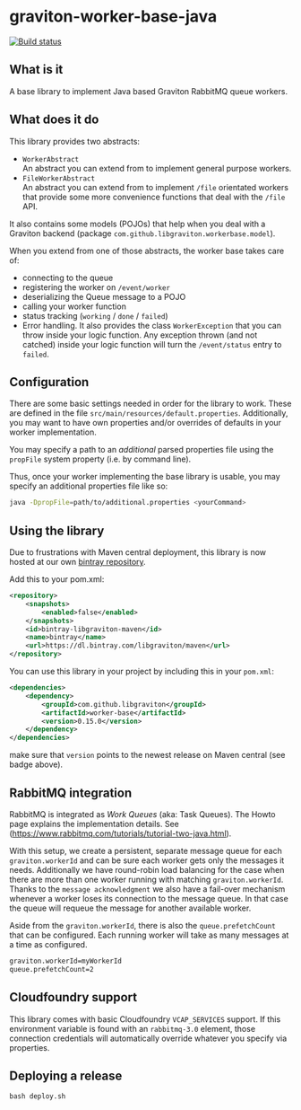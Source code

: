 # graviton-worker-base-java

[![Build status](https://github.com/libgraviton/graviton-worker-base-java/actions/workflows/maven.yml/badge.svg)](https://github.com/libgraviton/graviton-worker-base-java/actions/workflows/maven.yml)

## What is it

A base library to implement Java based Graviton RabbitMQ queue workers. 

## What does it do

This library provides two abstracts:

* `WorkerAbstract`<br />An abstract you can extend from to implement general purpose workers.
* `FileWorkerAbstract`<br />An abstract you can extend from to implement `/file` orientated workers that provide some more convenience functions that deal with the `/file` API.

It also contains some models (POJOs) that help when you deal with a Graviton backend (package `com.github.libgraviton.workerbase.model`).

When you extend from one of those abstracts, the worker base takes care of:

* connecting to the queue
* registering the worker on `/event/worker`
* deserializing the Queue message to a POJO
* calling your worker function
* status tracking (`working` / `done` / `failed`)
* Error handling. It also provides the class `WorkerException` that you can throw inside your logic function. Any exception thrown (and not catched) inside your logic function will turn the `/event/status` entry to `failed`.

## Configuration

There are some basic settings needed in order for the library to work. These are defined in the file `src/main/resources/default.properties`.
Additionally, you may want to have own properties and/or overrides of defaults in your worker implementation.

You may specify a path to an *additional* parsed properties file using the `propFile` system property (i.e. by command line).

Thus, once your worker implementing the base library is usable, you may specify an additional properties file like so:

```bash
java -DpropFile=path/to/additional.properties <yourCommand>
```

## Using the library

Due to frustrations with Maven central deployment, this library is now hosted at our own [bintray repository](https://bintray.com/libgraviton/maven/graviton-worker-base-java).

Add this to your pom.xml:

```xml
<repository>
    <snapshots>
        <enabled>false</enabled>
    </snapshots>
    <id>bintray-libgraviton-maven</id>
    <name>bintray</name>
    <url>https://dl.bintray.com/libgraviton/maven</url>
</repository>
```

You can use this library in your project by including this in your `pom.xml`:

```xml
<dependencies>
	<dependency>
		<groupId>com.github.libgraviton</groupId>
		<artifactId>worker-base</artifactId>
		<version>0.15.0</version>
	</dependency>
</dependencies>	
```

make sure that `version` points to the newest release on Maven central (see badge above).

## RabbitMQ integration
RabbitMQ is integrated as *Work Queues* (aka: Task Queues). The Howto page explains the implementation details. See (https://www.rabbitmq.com/tutorials/tutorial-two-java.html).


With this setup, we create a persistent, separate message queue for each `graviton.workerId` and can be sure each worker gets only the messages it needs.
Additionally we have round-robin load balancing for the case when there are more than one worker running with matching `graviton.workerId`.
Thanks to the `message acknowledgment` we also have a fail-over mechanism whenever a worker loses its connection to the message queue. In that case the queue will
requeue the message for another available worker.

Aside from the `graviton.workerId`, there is also the `queue.prefetchCount` that can be configured. Each running worker will take as many messages at a time as configured.
```xml
graviton.workerId=myWorkerId
queue.prefetchCount=2
```

## Cloudfoundry support

This library comes with basic Cloudfoundry `VCAP_SERVICES` support. If this environment variable is found with an `rabbitmq-3.0` element,
those connection credentials will automatically override whatever you specify via properties.

## Deploying a release

```
bash deploy.sh
```